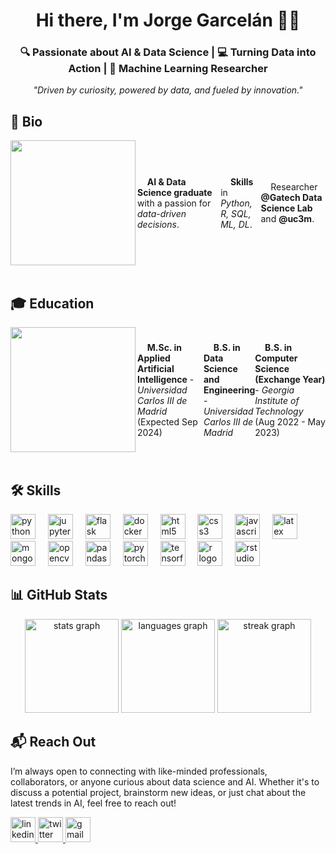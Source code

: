 <h1 align="center">Hi there, I'm <strong>Jorge Garcelán</strong> 👋🚀</h1>

<h3 align="center">🔍 Passionate about AI & Data Science | 💻 Turning Data into Action | 🧠 Machine Learning Researcher</h3>

<p align="center">
   <em>"Driven by curiosity, powered by data, and fueled by innovation."</em>
</p>



## 🧠 Bio

<div style="display: flex; align-items: center;">
  <img align="left" height="200" src="https://i.giphy.com/media/v1.Y2lkPTc5MGI3NjExamY0Mm1uaXVmbG50bzlya3M0YW8zaXBhYzZlYThmYm93MjFmcm91OCZlcD12MV9pbnRlcm5hbF9naWZfYnlfaWQmY3Q9Zw/6ib6KPmkeAjDTxMxij/giphy.gif"/>
  <p align="left">&nbsp;&nbsp;&nbsp;&nbsp;<strong>AI & Data Science graduate</strong> with a passion for <em>data-driven decisions</em>.</p>
  <p align="left">&nbsp;&nbsp;&nbsp;&nbsp;<strong>Skills</strong> in <em>Python, R, SQL, ML, DL</em>.</p>
  <p align="left">&nbsp;&nbsp;&nbsp;&nbsp;Researcher <strong>@Gatech Data Science Lab</strong> and <strong>@uc3m</strong>.</p>
</div>

<br clear="both" />

## 🎓 Education

<div style="display: flex; align-items: center;">
  <img align="left" height="200" src="https://i.giphy.com/media/v1.Y2lkPTc5MGI3NjExamlrY3FjeGhrOHByN2s1eDV6OXF4eWF3OG9pdnF3MHJidzluYXF3cyZlcD12MV9pbnRlcm5hbF9naWZfYnlfaWQmY3Q9Zw/LaVp0AyqR5bGsC5Cbm/giphy.gif"/>
    <p align="left">&nbsp;&nbsp;&nbsp;&nbsp;<strong>M.Sc. in Applied Artificial Intelligence</strong> - <em>Universidad Carlos III de Madrid</em> (Expected Sep 2024)</p>
    <p align="left">&nbsp;&nbsp;&nbsp;&nbsp;<strong>B.S. in Data Science and Engineering</strong> - <em>Universidad Carlos III de Madrid</em></p>
    <p align="left">&nbsp;&nbsp;&nbsp;&nbsp;<strong>B.S. in Computer Science (Exchange Year)</strong> - <em>Georgia Institute of Technology</em> (Aug 2022 - May 2023)</p>
</div>


<br clear="both" />

## 🛠️ Skills

<div align="left">
  <img src="https://cdn.jsdelivr.net/gh/devicons/devicon/icons/python/python-original.svg" height="40" alt="python logo"  />
  <img width="12" />
  <img src="https://cdn.jsdelivr.net/gh/devicons/devicon/icons/jupyter/jupyter-original.svg" height="40" alt="jupyter logo"  />
  <img width="12" />
  <img src="https://cdn.jsdelivr.net/gh/devicons/devicon/icons/flask/flask-original.svg" height="40" alt="flask logo"  />
  <img width="12" />
  <img src="https://cdn.jsdelivr.net/gh/devicons/devicon/icons/docker/docker-original.svg" height="40" alt="docker logo"  />
  <img width="12" />
  <img src="https://cdn.jsdelivr.net/gh/devicons/devicon/icons/html5/html5-original.svg" height="40" alt="html5 logo"  />
  <img width="12" />
  <img src="https://cdn.jsdelivr.net/gh/devicons/devicon/icons/css3/css3-original.svg" height="40" alt="css3 logo"  />
  <img width="12" />
  <img src="https://cdn.jsdelivr.net/gh/devicons/devicon/icons/javascript/javascript-original.svg" height="40" alt="javascript logo"  />
  <img width="12" />
  <img src="https://cdn.jsdelivr.net/gh/devicons/devicon/icons/latex/latex-original.svg" height="40" alt="latex logo"  />
  <img width="12" />
  <img src="https://cdn.jsdelivr.net/gh/devicons/devicon/icons/mongodb/mongodb-original.svg" height="40" alt="mongodb logo"  />
  <img width="12" />
  <img src="https://cdn.jsdelivr.net/gh/devicons/devicon/icons/opencv/opencv-original.svg" height="40" alt="opencv logo"  />
  <img width="12" />
  <img src="https://cdn.jsdelivr.net/gh/devicons/devicon/icons/pandas/pandas-original.svg" height="40" alt="pandas logo"  />
  <img width="12" />
  <img src="https://cdn.jsdelivr.net/gh/devicons/devicon/icons/pytorch/pytorch-original.svg" height="40" alt="pytorch logo"  />
  <img width="12" />
  <img src="https://cdn.jsdelivr.net/gh/devicons/devicon/icons/tensorflow/tensorflow-original.svg" height="40" alt="tensorflow logo"  />
  <img width="12" />
  <img src="https://cdn.jsdelivr.net/gh/devicons/devicon/icons/r/r-original.svg" height="40" alt="r logo"  />
  <img width="12" />
  <img src="https://cdn.jsdelivr.net/gh/devicons/devicon/icons/rstudio/rstudio-original.svg" height="40" alt="rstudio logo"  />
</div>

## 📊 GitHub Stats

<div align="center">
  <img src="https://github-readme-stats.vercel.app/api?username=jorgegarcelan&hide_title=false&hide_rank=false&show_icons=true&include_all_commits=true&count_private=true&disable_animations=false&theme=dracula&locale=en&hide_border=true&order=1" height="150" alt="stats graph"  />
  <img src="https://github-readme-stats.vercel.app/api/top-langs?username=jorgegarcelan&locale=en&hide_title=false&layout=compact&card_width=320&langs_count=5&theme=dracula&hide_border=true&order=2" height="150" alt="languages graph"  />
  <img src="https://streak-stats.demolab.com?user=jorgegarcelan&locale=en&mode=weekly&theme=dracula&hide_border=true&border_radius=5&order=3" height="150" alt="streak graph"  />
</div>


## 📬 Reach Out

<p align="left">I’m always open to connecting with like-minded professionals, collaborators, or anyone curious about data science and AI. Whether it's to discuss a potential project, brainstorm new ideas, or just chat about the latest trends in AI, feel free to reach out!</p>

<div align="left">
  <a href="https://www.linkedin.com/in/jgarcelan/" target="_blank">
    <img src="https://img.shields.io/static/v1?message=LinkedIn&logo=linkedin&label=&color=0077B5&logoColor=white&labelColor=&style=for-the-badge" height="40" alt="linkedin logo" />
  </a>
  <a href="https://x.com/jgarcelan" target="_blank">
    <img src="https://img.shields.io/static/v1?message=Twitter&logo=twitter&label=&color=1DA1F2&logoColor=white&labelColor=&style=for-the-badge" height="40" alt="twitter logo" />
  </a>
  <a href="mailto:jorgegarcelan@gmail.com" target="_blank">
    <img src="https://img.shields.io/static/v1?message=Gmail&logo=gmail&label=&color=EA4335&logoColor=white&labelColor=&style=for-the-badge" height="40" alt="gmail logo" />
  </a>
</div>

